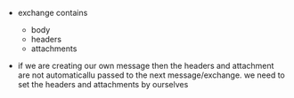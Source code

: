 * exchange contains 
    * body
    * headers
    * attachments
 
* if we are creating our own message then the headers and attachment are not automaticallu passed to the next message/exchange. we need to set the headers and attachments by ourselves
